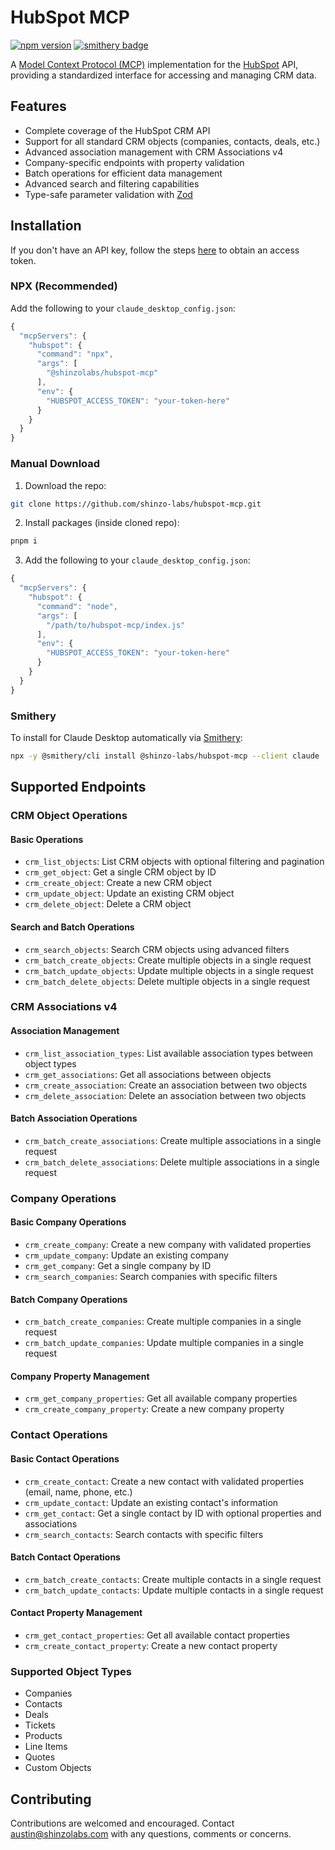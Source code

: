 # HubSpot MCP

[![npm version](https://badge.fury.io/js/@shinzolabs%2Fhubspot-mcp.svg)](https://badge.fury.io/js/@shinzolabs%2Fhubspot-mcp)
[![smithery badge](https://smithery.ai/badge/@shinzo-labs/hubspot-mcp)](https://smithery.ai/server/@shinzo-labs/hubspot-mcp)

A [Model Context Protocol (MCP)](https://modelcontextprotocol.io/introduction) implementation for the [HubSpot](https://hubspot.com/) API, providing a standardized interface for accessing and managing CRM data.

## Features

- Complete coverage of the HubSpot CRM API
- Support for all standard CRM objects (companies, contacts, deals, etc.)
- Advanced association management with CRM Associations v4
- Company-specific endpoints with property validation
- Batch operations for efficient data management
- Advanced search and filtering capabilities
- Type-safe parameter validation with [Zod](https://zod.dev/)

## Installation
If you don't have an API key, follow the steps [here](https://developers.hubspot.com/docs/guides/api/overview) to obtain an access token.

### NPX (Recommended)

Add the following to your `claude_desktop_config.json`:
```javascript
{
  "mcpServers": {
    "hubspot": {
      "command": "npx",
      "args": [
        "@shinzolabs/hubspot-mcp"
      ],
      "env": {
        "HUBSPOT_ACCESS_TOKEN": "your-token-here"
      }
    }
  }
}
```

### Manual Download

1. Download the repo:
```bash
git clone https://github.com/shinzo-labs/hubspot-mcp.git
```

2. Install packages (inside cloned repo):
```bash
pnpm i
```

3. Add the following to your `claude_desktop_config.json`:
```javascript
{
  "mcpServers": {
    "hubspot": {
      "command": "node",
      "args": [
        "/path/to/hubspot-mcp/index.js"
      ],
      "env": {
        "HUBSPOT_ACCESS_TOKEN": "your-token-here"
      }
    }
  }
}
```

### Smithery

To install for Claude Desktop automatically via [Smithery](https://smithery.ai/server/@shinzo-labs/hubspot-mcp):

```bash
npx -y @smithery/cli install @shinzo-labs/hubspot-mcp --client claude
```

## Supported Endpoints

### CRM Object Operations

#### Basic Operations
- `crm_list_objects`: List CRM objects with optional filtering and pagination
- `crm_get_object`: Get a single CRM object by ID
- `crm_create_object`: Create a new CRM object
- `crm_update_object`: Update an existing CRM object
- `crm_delete_object`: Delete a CRM object

#### Search and Batch Operations
- `crm_search_objects`: Search CRM objects using advanced filters
- `crm_batch_create_objects`: Create multiple objects in a single request
- `crm_batch_update_objects`: Update multiple objects in a single request
- `crm_batch_delete_objects`: Delete multiple objects in a single request

### CRM Associations v4

#### Association Management
- `crm_list_association_types`: List available association types between object types
- `crm_get_associations`: Get all associations between objects
- `crm_create_association`: Create an association between two objects
- `crm_delete_association`: Delete an association between two objects

#### Batch Association Operations
- `crm_batch_create_associations`: Create multiple associations in a single request
- `crm_batch_delete_associations`: Delete multiple associations in a single request

### Company Operations

#### Basic Company Operations
- `crm_create_company`: Create a new company with validated properties
- `crm_update_company`: Update an existing company
- `crm_get_company`: Get a single company by ID
- `crm_search_companies`: Search companies with specific filters

#### Batch Company Operations
- `crm_batch_create_companies`: Create multiple companies in a single request
- `crm_batch_update_companies`: Update multiple companies in a single request

#### Company Property Management
- `crm_get_company_properties`: Get all available company properties
- `crm_create_company_property`: Create a new company property

### Contact Operations

#### Basic Contact Operations
- `crm_create_contact`: Create a new contact with validated properties (email, name, phone, etc.)
- `crm_update_contact`: Update an existing contact's information
- `crm_get_contact`: Get a single contact by ID with optional properties and associations
- `crm_search_contacts`: Search contacts with specific filters

#### Batch Contact Operations
- `crm_batch_create_contacts`: Create multiple contacts in a single request
- `crm_batch_update_contacts`: Update multiple contacts in a single request

#### Contact Property Management
- `crm_get_contact_properties`: Get all available contact properties
- `crm_create_contact_property`: Create a new contact property

### Supported Object Types
- Companies
- Contacts
- Deals
- Tickets
- Products
- Line Items
- Quotes
- Custom Objects

## Contributing

Contributions are welcomed and encouraged. Contact austin@shinzolabs.com with any questions, comments or concerns.
